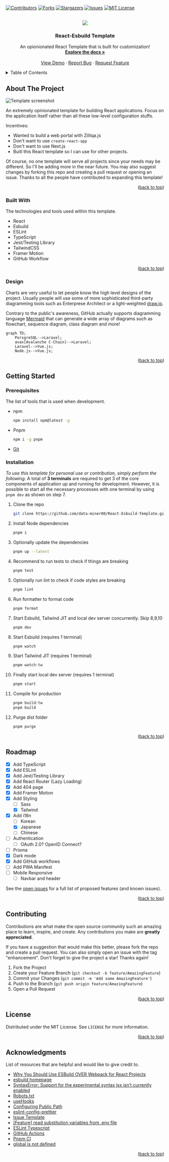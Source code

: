 <a name="readme-top"></a>

<!-- PROJECT SHIELDS -->

[![Contributors][contributors-shield]][contributors-url]
[![Forks][forks-shield]][forks-url]
[![Stargazers][stars-shield]][stars-url]
[![Issues][issues-shield]][issues-url]
[![MIT License][license-shield]][license-url]

<!-- PROJECT LOGO -->
<br />
<div align="center">
  <a href="/">
    <img src="public/assets/react-esbuild.png" />
  </a>

  <h3 align="center">React-Esbuild Template</h3>

  <p align="center">
    An opionionated React Template that is built for customization!
    <br />
    <a href="https://github.com/data-miner00/React-Esbuild-Template"><strong>Explore the docs »</strong></a>
    <br />
    <br />
    <a href="https://github.com/data-miner00/React-Esbuild-Template">View Demo</a>
    ·
    <a href="https://github.com/data-miner00/React-Esbuild-Template/issues">Report Bug</a>
    ·
    <a href="https://github.com/data-miner00/React-Esbuild-Template/issues">Request Feature</a>
  </p>
</div>

<!-- TABLE OF CONTENTS -->
<details>
  <summary>Table of Contents</summary>
  <ol>
    <li>
      <a href="#about-the-project">About The Project</a>
      <ul>
        <li><a href="#built-with">Built With</a></li>
        <li><a href="#design">Design</a></li>
      </ul>
    </li>
    <li>
      <a href="#getting-started">Getting Started</a>
      <ul>
        <li><a href="#prerequisites">Prerequisites</a></li>
        <li><a href="#installation">Installation</a></li>
      </ul>
    </li>
    <li><a href="#usage">Usage</a></li>
    <li><a href="#roadmap">Roadmap</a></li>
    <li><a href="#contributing">Contributing</a></li>
    <li><a href="#license">License</a></li>
    <li><a href="#acknowledgments">Acknowledgments</a></li>
  </ol>
</details>

<!-- ABOUT THE PROJECT -->

## About The Project

![Template screenshot](/public/assets/screenshot.png)

An extremely opinionated template for building React applications. Focus on the application itself rather than all these low-level configuration stuffs.

Incentives:

- Wanted to build a web portal with Zilliqa.js
- Don't want to use `create-react-app`
- Don't want to use Next.js
- Buitl this React template so I can use for other projects.

Of course, no one template will serve all projects since your needs may be different. So I'll be adding more in the near future. You may also suggest changes by forking this repo and creating a pull request or opening an issue. Thanks to all the people have contributed to expanding this template!

<p align="right">(<a href="#readme-top">back to top</a>)</p>

### Built With

The technologies and tools used within this template.

- React
- Esbuild
- ESLint
- TypeScript
- Jest/Testing Library
- TailwindCSS
- Framer Motion
- GitHub Workflow

<p align="right">(<a href="#readme-top">back to top</a>)</p>

<!-- DESIGN -->

### Design

Charts are very useful to let people know the high level designs of the project. Usually people will use some of more sophisticated third-party diagramming tools such as Enterprese Architect or a light-weighted [draw.io](https://app.diagrams.net).

Contrary to the public's awareness, GitHub actually supports diagramming language [Mermaid](https://docs.github.com/en/get-started/writing-on-github/working-with-advanced-formatting/creating-diagrams#creating-mermaid-diagrams) that can generate a wide array of diagrams such as flowchart, sequence diagram, class diagram and more!

```mermaid
graph TD;
    PorsgreSQL-->Laravel;
    avax[Avalanche C-Chain]-->Laravel;
    Laravel-->Vue.js;
    Node.js-->Vue.js;
```

<p align="right">(<a href="#readme-top">back to top</a>)</p>

<!-- GETTING STARTED -->

## Getting Started

### Prerequisites

The list of tools that is used when development.

- npm
  ```sh
  npm install npm@latest -g
  ```
- Pnpm
  ```sh
  npm i -g pnpm
  ```
- [Git](https://git-scm.com/downloads)

### Installation

_To use this template for personal use or contribution, simply perform the following._ A total of **3 terminals** are required to get 3 of the core components of application up and running for development. However, it is possible to start all the necessary processes with one terminal by using `pnpm dev` as shown on step 7.

1. Clone the repo
   ```sh
   git clone https://github.com/data-miner00/React-Esbuild-Template.git
   ```
2. Install Node dependencies
   ```sh
   pnpm i
   ```
3. Optionally update the dependencies
   ```sh
   pnpm up --latest
   ```
4. Recommend to run tests to check if things are breaking
   ```sh
   pnpm test
   ```
5. Optionally run lint to check if code styles are breaking
   ```sh
   pnpm lint
   ```
6. Run formatter to format code
   ```sh
   pnpm format
   ```
7. Start Esbuild, Tailwind JIT and local dev server concurrently. Skip 8,9,10
   ```sh
   pnpm dev
   ```
8. Start Esbuild (requires 1 terminal)
   ```sh
   pnpm watch
   ```
9. Start Tailwind JIT (requires 1 terminal)
   ```sh
   pnpm watch:tw
   ```
10. Finally start local dev server (requires 1 terminal)
    ```sh
    pnpm start
    ```
11. Compile for production
    ```sh
    pnpm build:tw
    pnpm build
    ```
12. Purge dist folder
    ```sh
    pnpm purge
    ```

<p align="right">(<a href="#readme-top">back to top</a>)</p>

<!-- ROADMAP -->

## Roadmap

- [x] Add TypeScript
- [x] Add ESLint
- [x] Add Jest/Testing Library
- [x] Add React Router (Lazy Loading)
- [x] Add 404 page
- [x] Add Framer Motion
- [x] Add Styling
  - [ ] Sass
  - [x] Tailwind
- [x] Add i18n
  - [ ] Korean
  - [x] Japanese
  - [ ] Chinese
- [ ] Authentication
  - [ ] OAuth 2.0? OpenID Connect?
- [ ] Prisma
- [x] Dark mode
- [x] Add GitHub workflows
- [ ] Add PWA Manifest
- [ ] Mobile Responsive
  - [ ] Navbar and header

See the [open issues](https://github.com/data-miner00/React-Esbuild-Template/issues) for a full list of proposed features (and known issues).

<p align="right">(<a href="#readme-top">back to top</a>)</p>

<!-- CONTRIBUTING -->

## Contributing

Contributions are what make the open source community such an amazing place to learn, inspire, and create. Any contributions you make are **greatly appreciated**.

If you have a suggestion that would make this better, please fork the repo and create a pull request. You can also simply open an issue with the tag "enhancement".
Don't forget to give the project a star! Thanks again!

1. Fork the Project
2. Create your Feature Branch (`git checkout -b feature/AmazingFeature`)
3. Commit your Changes (`git commit -m 'Add some AmazingFeature'`)
4. Push to the Branch (`git push origin feature/AmazingFeature`)
5. Open a Pull Request

<p align="right">(<a href="#readme-top">back to top</a>)</p>

<!-- LICENSE -->

## License

Distributed under the MIT License. See `LICENSE` for more information.

<p align="right">(<a href="#readme-top">back to top</a>)</p>

<!-- ACKNOWLEDGMENTS -->

## Acknowledgments

List of resources that are helpful and would like to give credit to.

- [Why You Should Use ESBuild OVER Webpack for React Projects](https://www.youtube.com/watch?v=VmgRBwMIRBE)
- [esbuild homepage](https://esbuild.github.io/)
- [SyntaxError: Support for the experimental syntax jsx isn’t currently enabled](https://akashmittal.com/code-example-syntaxerror-support-for-the-experimental-syntax-jsx-isnt-currently-enabled/)
- [Robots.txt](https://developers.google.com/search/docs/crawling-indexing/robots/intro)
- [useHooks](https://usehooks.com/)
- [Configuring Public Path](https://esbuild.github.io/api/#public-path)
- [eslint-config-prettier](https://github.com/prettier/eslint-config-prettier#installation)
- [Issue Template](https://github.com/Josee9988/project-template)
- [[Feature] read substitution variables from .env file](https://github.com/evanw/esbuild/issues/69#issuecomment-1324478979)
- [ESLint Typescript](https://typescript-eslint.io/)
- [GitHub Actions](https://github.com/marketplace?type=actions)
- [Pnpm CI](https://pnpm.io/continuous-integration)
- [global is not defined](https://github.com/WalletConnect/walletconnect-monorepo/issues/1144)

<p align="right">(<a href="#readme-top">back to top</a>)</p>

<!-- MARKDOWN LINKS & IMAGES -->

[contributors-shield]: https://img.shields.io/github/contributors/data-miner00/React-Esbuild-Template.svg?style=for-the-badge
[contributors-url]: https://github.com/data-miner00/React-Esbuild-Template/graphs/contributors
[forks-shield]: https://img.shields.io/github/forks/data-miner00/React-Esbuild-Template.svg?style=for-the-badge
[forks-url]: https://github.com/data-miner00/React-Esbuild-Template/network/members
[stars-shield]: https://img.shields.io/github/stars/data-miner00/React-Esbuild-Template.svg?style=for-the-badge
[stars-url]: https://github.com/data-miner00/React-Esbuild-Template/stargazers
[issues-shield]: https://img.shields.io/github/issues/data-miner00/React-Esbuild-Template.svg?style=for-the-badge
[issues-url]: https://github.com/data-miner00/React-Esbuild-Template/issues
[license-shield]: https://img.shields.io/github/license/data-miner00/React-Esbuild-Template.svg?style=for-the-badge
[license-url]: https://github.com/data-miner00/React-Esbuild-Template/blob/master/LICENSE.txt
[product-screenshot]: images/screenshot.png
[react.js]: https://img.shields.io/badge/React-20232A?style=for-the-badge&logo=react&logoColor=61DAFB
[react-url]: https://reactjs.org/
